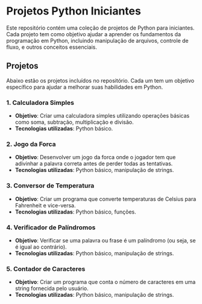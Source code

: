 # Projetos Python Iniciantes

Este repositório contém uma coleção de projetos de Python para iniciantes. Cada projeto tem como objetivo ajudar a aprender os fundamentos da programação em Python, incluindo manipulação de arquivos, controle de fluxo, e outros conceitos essenciais.

## Projetos

Abaixo estão os projetos incluídos no repositório. Cada um tem um objetivo específico para ajudar a melhorar suas habilidades em Python.

### 1. **Calculadora Simples**
- **Objetivo**: Criar uma calculadora simples utilizando operações básicas como soma, subtração, multiplicação e divisão.
- **Tecnologias utilizadas**: Python básico.

### 2. **Jogo da Forca**
- **Objetivo**: Desenvolver um jogo da forca onde o jogador tem que adivinhar a palavra correta antes de perder todas as tentativas.
- **Tecnologias utilizadas**: Python básico, manipulação de strings.

### 3. **Conversor de Temperatura**
- **Objetivo**: Criar um programa que converte temperaturas de Celsius para Fahrenheit e vice-versa.
- **Tecnologias utilizadas**: Python básico, funções.

### 4. **Verificador de Palíndromos**
- **Objetivo**: Verificar se uma palavra ou frase é um palíndromo (ou seja, se é igual ao contrário).
- **Tecnologias utilizadas**: Python básico, manipulação de strings.

### 5. **Contador de Caracteres**
- **Objetivo**: Criar um programa que conta o número de caracteres em uma string fornecida pelo usuário.
- **Tecnologias utilizadas**: Python básico, manipulação de strings.

